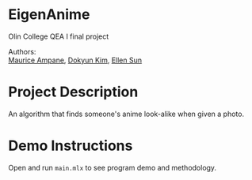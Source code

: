 # EigenAnime
Olin College QEA I final project
 
Authors:  
[Maurice Ampane](https://github.com/Moampane), [Dokyun Kim](https://github.com/dokyun-kim4), [Ellen Sun](https://github.com/eys123)
 
# Project Description  
An algorithm that finds someone's anime look-alike when given a photo.

# Demo Instructions
Open and run `main.mlx` to see program demo and methodology.
